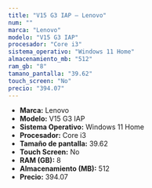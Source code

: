 ```yaml
---
title: "V15 G3 IAP — Lenovo"
num: ""
marca: "Lenovo"
modelo: "V15 G3 IAP"
procesador: "Core i3"
sistema_operativo: "Windows 11 Home"
almacenamiento_mb: "512"
ram_gb: "8"
tamano_pantalla: "39.62"
touch_screen: "No"
precio: "394.07"
---
```

<ul>
<li><strong>Marca:</strong> Lenovo</li>
<li><strong>Modelo:</strong> V15 G3 IAP</li>
<li><strong>Sistema Operativo:</strong> Windows 11 Home</li>
<li><strong>Procesador:</strong> Core i3 </li>
<li><strong>Tamaño de pantalla:</strong> 39.62</li>
<li><strong>Touch Screen:</strong> No</li>
<li><strong>RAM (GB):</strong> 8</li>
<li><strong>Almacenamiento (MB):</strong> 512</li>
<li><strong>Precio:</strong> 394.07</li>
</ul>
